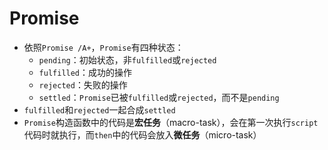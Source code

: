 # Promise

- 依照`Promise /A+`，`Promise`有四种状态：
  - `pending`：初始状态，非`fulfilled`或`rejected`
  - `fulfilled`：成功的操作
  - `rejected`：失败的操作
  - `settled`：`Promise`已被`fulfilled`或`rejected`，而不是`pending`
- `fulfilled`和`rejected`一起合成`settled`
- `Promise`构造函数中的代码是**宏任务**（macro-task），会在第一次执行`script`代码时就执行，而`then`中的代码会放入**微任务**（micro-task）

